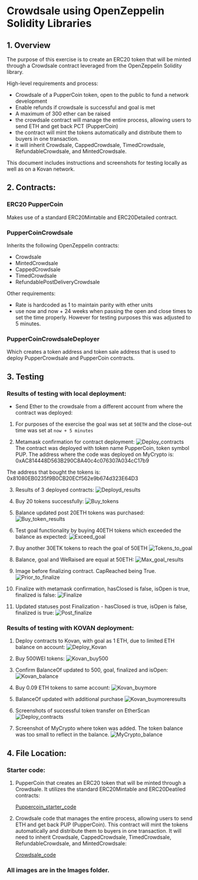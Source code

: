 # Crowdsale using OpenZeppelin Solidity Libraries

## 1. Overview 
The purpose of this exercise is to create an ERC20 token that will be minted through a Crowdsale contract leveraged from the OpenZeppelin Solidity library. </br>

High-level requirements and process:
   * Crowdsale of a PupperCoin token, open to the public to fund a network development
   * Enable refunds if crowdsale is successful and goal is met
   * A maximum of 300 ether can be raised
   * the crowdsale contract will manage the entire process, allowing users to send ETH and get back PCT (PupperCoin)
   * the contract will mint the tokens automatically and distribute them to buyers in one transaction.
   * it will inherit Crowdsale, CappedCrowdsale, TimedCrowdsale, RefundableCrowdsale, and MintedCrowdsale. </br>

This document includes instructions and screenshots for testing locally as well as on a Kovan network. </br>

## 2. Contracts:
### ERC20 PupperCoin
Makes use of a standard ERC20Mintable and ERC20Detailed contract.

### PupperCoinCrowdsale
Inherits the following OpenZeppelin contracts:
   * Crowdsale
   * MintedCrowdsale
   * CappedCrowdsale
   * TimedCrowdsale
   * RefundablePostDeliveryCrowdsale

Other requirements:
   * Rate is hardcoded as 1 to maintain parity with ether units
   * use now and now + 24 weeks when passing the open and close times to set the time properly. However for testing purposes this was adjusted to 5 minutes.

### PupperCoinCrowdsaleDeployer
Which creates a token address and token sale address that is used to deploy PupperCrowdsale and PupperCoin contracts. 

## 3. Testing

### Results of testing with local deployment:
* Send Ether to the crowdsale from a different account from where the contract was deployed: </br>

1. For purposes of the exercise the goal was set at `50ETH` and the close-out time was set at `now + 5 minutes`

2. Metamask confirmation for contract deployment:
![Deploy_contracts](./Images/PUP_01_deploy.png) </br>
The contract was deployed with token name PupperCoin, token symbol PUP.
The address where the code was deployed on MyCrypto is: 0xAC814448D563B290C8A40c4c076307A034cC17b9

The address that bought the tokens is: 0x81080EB0235f9B0CB20ECf562e9b674d323E64D3

3. Results of 3 deployed contracts: 
![Deployd_results](./Images/PUP_02_deployed.png)

4. Buy 20 tokens successfully: 
![Buy_tokens](./Images/PUP_03_buy20tokens.png)

5. Balance updated post 20ETH tokens was purchased:
![Buy_token_results](./Images/PUP_04_buy_results.png)

6. Test goal functionality by buying 40ETH tokens which exceeded the balance as expected:
![Exceed_goal](./Images/PUP_05_exceed_goal_40.png)

7. Buy another 30ETK tokens to reach the goal of 50ETH
![Tokens_to_goal](./Images/PUP_06_buy30tokens.png)

8. Balance, goal and WeRaised are equal at 50ETH:
![Max_goal_results](./Images/PUP_07_buy30and20_results.png)

9. Image before finalizing contract. CapReached being True.
![Prior_to_finalize](./Images/PUP_08_finalize_before.png)

10. Finalize with metamask confirmation, hasClosed is false, isOpen is true, finalized is false:
![Finalize](./Images/PUP_09_finalize.png)

11. Updated statuses post Finalization - hasClosed is true, isOpen is false, finalized is true:
![Post_finalize](./Images/PUP_10_finalize_after.png)</br>

### Results of testing with KOVAN deployment:</br>

1. Deploy contracts to Kovan, with goal as 1 ETH, due to limited ETH balance on account:
![Deploy_Kovan](./Images/Kovan_01_deploy.png) </br>

2. Buy 500WEI tokens:
![Kovan_buy500](./Images/Kovan_02_buy500wei.png)

3. Confirm BalanceOf updated to 500, goal, finalized and isOpen:
![Kovan_balance](./Images/Kovan_03_buyresults.png)

4. Buy 0.09 ETH tokens to same account:
![Kovan_buymore](./Images/Kovan_04_buy.png)

5. BalanceOf updated with additional purchase
![Kovan_buymoreresults](./Images/Kovan_05_buyresults.png)

6. Screenshots of successful token transfer on EtherScan
![Deploy_contracts](./Images/Kovan_06_EtherscanResults.png)

7. Screenshot of MyCrypto where token was added. The token balance was too small to reflect in the balance.
![MyCrypto_balance](./Images/Kovan_07_MyCryptoToken.png)

## 4. File Location:

### Starter code:
1. PupperCoin that creates an ERC20 token that will be minted through a Crowdsale. It utilizes the standard ERC20Mintable and ERC20Deatiled contracts: </br>

    [Puppercoin_starter_code](./Starter_code/PupperCoin.sol)

2. Crowdsale code that manages the entire process, allowing users to send ETH and get back PUP (PupperCoin). This contract will mint the tokens automatically and distribute them to buyers in one transaction. It will need to inherit Crowdsale, CappedCrowdsale, TimedCrowdsale, RefundableCrowdsale, and MintedCrowdsale: </br>

   [Crowdsale_code](./Starter_code/Crowdsale.sol)

### All images are in the Images folder.












